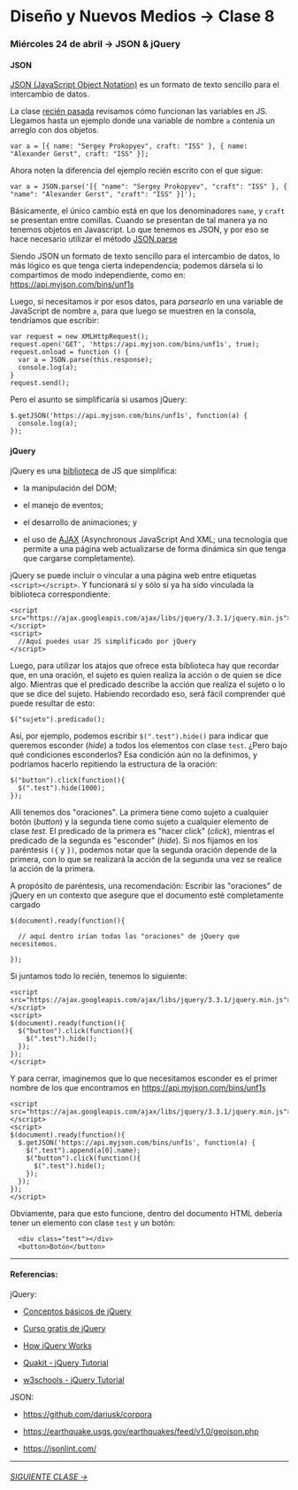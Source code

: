 # Diseño y Nuevos Medios → Clase 8  

### Miércoles 24 de abril → JSON & jQuery

#### JSON

[JSON (JavaScript Object Notation)](https://www.json.org/json-es.html) es un formato de texto sencillo para el intercambio de datos. 

La clase [recién pasada](https://github.com/profesorfaco/dno037-2019/tree/gh-pages/clase-07) revisamos cómo funcionan las variables en JS. Llegamos hasta un ejemplo donde una variable de nombre `a` contenía un arreglo con dos objetos.

```
var a = [{ name: "Sergey Prokopyev", craft: "ISS" }, { name: "Alexander Gerst", craft: "ISS" }];
```

Ahora noten la diferencia del ejemplo recién escrito con el que sigue: 

```
var a = JSON.parse('[{ "name": "Sergey Prokopyev", "craft": "ISS" }, { "name": "Alexander Gerst", "craft": "ISS" }]');
```

Básicamente, el único cambio está en que los denominadores `name`, y `craft` se presentan entre comillas. Cuando se presentan de tal manera ya no tenemos objetos en Javascript. Lo que tenemos es JSON, y por eso se hace necesario utilizar el método [JSON.parse](https://developer.mozilla.org/es/docs/Web/JavaScript/Referencia/Objetos_globales/JSON/parse)

Siendo JSON un formato de texto sencillo para el intercambio de datos, lo más lógico es que tenga cierta independencia; podemos dársela si lo compartimos de modo independiente, como en: https://api.myjson.com/bins/unf1s

Luego, si necesitamos ir por esos datos, para *parsearlo* en una variable de JavaScript de nombre `a`, para que luego se muestren en la consola, tendríamos que escribir: 

```
var request = new XMLHttpRequest();
request.open('GET', 'https://api.myjson.com/bins/unf1s', true);
request.onload = function () {
  var a = JSON.parse(this.response);
  console.log(a);
}
request.send();	
```

Pero el asunto se simplificaría si usamos jQuery:

```
$.getJSON('https://api.myjson.com/bins/unf1s', function(a) {
  console.log(a);
});
```

#### jQuery

jQuery es una [biblioteca](https://es.wikipedia.org/wiki/Biblioteca_(informática)) de JS que simplifica:

- la manipulación del DOM; 

- el manejo de eventos;

- el desarrollo de animaciones; y 

- el uso de [AJAX](https://www.codementor.io/sheena/ajax-tutorial-web-development-du107rzaq) (Asynchronous JavaScript And XML; una tecnología que permite a una página web actualizarse de forma dinámica sin que tenga que cargarse completamente).

jQuery se puede incluir o vincular a una página web entre etiquetas `<script></script>`. Y funcionará sí y sólo sí ya ha sido vinculada la biblioteca correspondiente: 

```
<script src="https://ajax.googleapis.com/ajax/libs/jquery/3.3.1/jquery.min.js"></script>
<script>
  //Aquí puedes usar JS simplificado por jQuery
</script>
```

Luego, para utilizar los atajos que ofrece esta biblioteca hay que recordar que, en una oración, el sujeto es quien realiza la acción o de quien se dice algo. Mientras que el predicado describe la acción que realiza el sujeto o lo que se dice del sujeto. Habiendo recordado eso, será fácil comprender qué puede resultar de esto: 

```$("sujeto").predicado();```

Así, por ejemplo, podemos escribir `$(".test").hide()` para indicar que queremos esconder (*hide*) a todos los elementos con clase `test`. ¿Pero bajo qué condiciones esconderlos? Esa condición aún no la definimos, y podríamos hacerlo repitiendo la estructura de la oración:
 
```
$("button").click(function(){
  $(".test").hide(1000);
});
```

Allí tenemos dos "oraciones". La primera tiene como sujeto a cualquier botón (*button*) y la segunda tiene como sujeto a cualquier elemento de clase *test*. El predicado de la primera es "hacer click" (*click*), mientras el predicado de la segunda es "esconder" (*hide*). Si nos fijamos en los paréntesis `({` y `})`, podemos notar que la segunda oración depende de la primera, con lo que se realizará la acción de la segunda una vez se realice la acción de la primera.

A propósito de paréntesis, una recomendación: Escribir las "oraciones" de jQuery en un contexto que asegure que el documento esté completamente cargado

```
$(document).ready(function(){

  // aquí dentro irían todas las "oraciones" de jQuery que necesitemos.

});
```

Si juntamos todo lo recién, tenemos lo siguiente: 

```
<script src="https://ajax.googleapis.com/ajax/libs/jquery/3.3.1/jquery.min.js"></script>
<script>
$(document).ready(function(){
  $("button").click(function(){
    $(".test").hide();
  });
});
</script>
```

Y para cerrar, imaginemos que lo que necesitamos esconder es el primer nombre de los que encontramos en https://api.myjson.com/bins/unf1s

```
<script src="https://ajax.googleapis.com/ajax/libs/jquery/3.3.1/jquery.min.js"></script>
<script>
$(document).ready(function(){
  $.getJSON('https://api.myjson.com/bins/unf1s', function(a) {
    $(".test").append(a[0].name);
    $("button").click(function(){
      $(".test").hide();
    });
  });
});
</script>
```

Obviamente, para que esto funcione, dentro del documento HTML debería tener un elemento con clase `test` y un botón: 

```
  <div class="test"></div>
  <button>Botón</button>
```

- - - - - - -

#### Referencias:

jQuery:

- [Conceptos básicos de jQuery](https://www.arkaitzgarro.com/jquery/capitulo-3.html#conceptos-basicos-de-jquery)

- [Curso gratis de jQuery](https://codigofacilito.com/cursos/jquery)

- [How jQuery Works](https://learn.jquery.com/about-jquery/how-jquery-works/)

- [Quakit - jQuery Tutorial](https://www.quackit.com/jquery/tutorial/what_is_jquery.cfm)

- [w3schools - jQuery Tutorial](https://www.w3schools.com/jquery/default.asp)

JSON:

- https://github.com/dariusk/corpora

- https://earthquake.usgs.gov/earthquakes/feed/v1.0/geojson.php

- https://jsonlint.com/


- - - - - - - 

###### [SIGUIENTE CLASE →](https://github.com/profesorfaco/dno037-2019/tree/gh-pages/clase-09)
